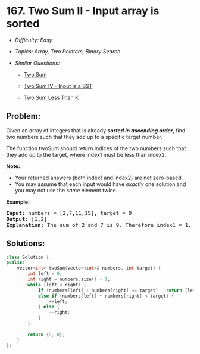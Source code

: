 # 167. Two Sum II - Input array is sorted

* *Difficulty: Easy*

* *Topics: Array, Two Pointers, Binary Search*

* *Similar Questions:*

  * [Two Sum](two-sum.md)

  * [Two Sum IV - Input is a BST](two-sum-iv-input-is-a-bst.md)

  * [Two Sum Less Than K](two-sum-less-than-k.md)

## Problem:

<p>Given an array of integers that is already <strong><em>sorted in ascending order</em></strong>, find two numbers such that they add up to a specific target number.</p>

<p>The function twoSum should return indices of the two numbers such that they add up to the target, where index1 must be less than index2.</p>

<p><strong>Note:</strong></p>

<ul>
	<li>Your returned answers (both index1 and index2) are not zero-based.</li>
	<li>You may assume that each input would have <em>exactly</em> one solution and you may not use the <em>same</em> element twice.</li>
</ul>

<p><strong>Example:</strong></p>

<pre>
<strong>Input:</strong> numbers = [2,7,11,15], target = 9
<strong>Output:</strong> [1,2]
<strong>Explanation:</strong> The sum of 2 and 7 is 9. Therefore index1 = 1, index2 = 2.</pre>

## Solutions:

```c++
class Solution {
public:
    vector<int> twoSum(vector<int>& numbers, int target) {
        int left = 0;
        int right = numbers.size() - 1;
        while (left < right) {
            if (numbers[left] + numbers[right] == target)   return {left + 1, right + 1};
            else if (numbers[left] + numbers[right] < target) {
                ++left;
            } else {
                --right;
            }
        }
        
        return {0, 0};
    }
};
```
